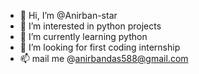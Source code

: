 - 👋 Hi, I’m @Anirban-star
- 👀 I’m interested in python projects
- 🌱 I’m currently learning python
- 💞️ I’m looking for first coding internship
- 📫 mail me @anirbandas588@gmail.com

<!---
Anirban-star/Anirban-star is a ✨ special ✨ repository because its `README.md` (this file) appears on your GitHub profile.
You can click the Preview link to take a look at your changes.
--->

